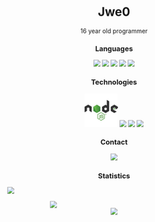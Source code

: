 <h1 style="text-align: center;">Jwe0</h1>
<p style="text-align: center;">16 year old programmer</p>


<h3 style="text-align: center;">Languages</h3>
<div style="text-align: center;">
  <img src="https://raw.githubusercontent.com/get-icon/geticon/master/icons/python.svg" width=50>
  <img src="https://raw.githubusercontent.com/get-icon/geticon/master/icons/svelte-icon.svg" width=50>
  <img src="https://raw.githubusercontent.com/get-icon/geticon/master/icons/html-5.svg" width=50>
  <img src="https://raw.githubusercontent.com/get-icon/geticon/master/icons/css-3.svg" width=50>
  <img src="https://raw.githubusercontent.com/get-icon/geticon/master/icons/javascript.svg" width=50>
</div>

<h3 style="text-align: center;">Technologies</h3>
<div style="text-align: center;">
  <img src="https://raw.githubusercontent.com/devicons/devicon/master/icons/nodejs/nodejs-original-wordmark.svg" width=78>
  <img src="https://raw.githubusercontent.com/get-icon/geticon/master/icons/linux-tux.svg" width=50>
  <img src="https://raw.githubusercontent.com/get-icon/geticon/master/icons/ubuntu.svg" width=50>
  <img src="https://raw.githubusercontent.com/get-icon/geticon/master/icons/git.svg" width=130>
</div>

<h3 style="text-align: center;">Contact</h3>
<div style="text-align: center;">
    <a href="mailto:joshuawebb2007@proton.me"><img     src="https://img.shields.io/badge/ProtonMail-8B89CC?style=for-the-badge&logo=protonmail&logoColor=white"></a>
</div>

<h3 style="text-align: center;">Statistics</h3>

<div style="text-align: center; display: flex; flex-direction: column; align-items: center;">
    <img src="https://github-readme-stats.vercel.app/api?username=jwe0&theme=dark&hide_border=false&include_all_commits=false&count_private=false" width=500><br>
    <img src="https://github-readme-stats.vercel.app/api/top-langs/?username=jwe0&layout=compact&langs_count=6&theme=dark&hide_border=false" width=300>
    <img src="https://komarev.com/ghpvc/?username=jwe0&color=ff69b4&style=for-the-badge&label=My+bands">
</div>

